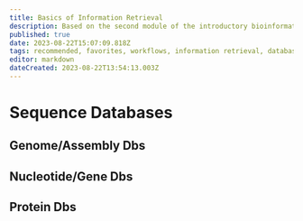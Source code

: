 ```yaml
---
title: Basics of Information Retrieval
description: Based on the second module of the introductory bioinformatics course (UF, BSC6459), in addition to some components/themes of module 1
published: true
date: 2023-08-22T15:07:09.818Z
tags: recommended, favorites, workflows, information retrieval, databases
editor: markdown
dateCreated: 2023-08-22T13:54:13.003Z
---
```


# Sequence Databases
## Genome/Assembly Dbs

## Nucleotide/Gene Dbs

## Protein Dbs


# 